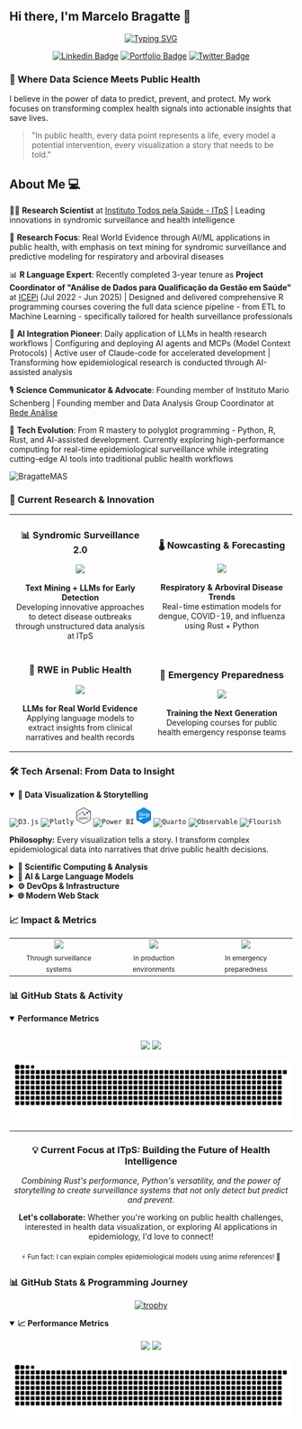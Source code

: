 ## Hi there, I'm Marcelo Bragatte 👋

<div align="center">
  
[![Typing SVG](https://readme-typing-svg.herokuapp.com?font=Fira+Code&pause=1000&color=36BCF7&center=true&vCenter=true&width=600&lines=Transforming+Health+Data+into+Public+Policy;Syndromic+Surveillance+%26+AI+Researcher;Real+World+Evidence+Advocate)](https://git.io/typing-svg)

[![Linkedin Badge](https://img.shields.io/badge/-LinkedIn-blue?style=flat-square&logo=Linkedin&logoColor=white&link=www.linkedin.com/in/bragatte)](https://www.linkedin.com/in/bragatte/)
[![Portfolio Badge](https://img.shields.io/badge/-Portfolio-green?style=flat-square&logo=Portfolio&logoColor=white&link=https://bit.ly/bragatte/)](https://bit.ly/bragatte)
[![Twitter Badge](https://img.shields.io/badge/-Twitter-1DA1F2?style=flat-square&logo=twitter&logoColor=white&link=https://twitter.com/MarceloBragatte)](https://twitter.com/MarceloBragatte)

</div>

### 🔬 Where Data Science Meets Public Health

I believe in the power of data to predict, prevent, and protect. My work focuses on transforming complex health signals into actionable insights that save lives.

> "In public health, every data point represents a life, every model a potential intervention, every visualization a story that needs to be told."

## About Me 💻

👨‍💻 **Research Scientist** at [Instituto Todos pela Saúde - ITpS](https://www.itps.org.br/) | Leading innovations in syndromic surveillance and health intelligence

🧬 **Research Focus**: Real World Evidence through AI/ML applications in public health, with emphasis on text mining for syndromic surveillance and predictive modeling for respiratory and arboviral diseases

📊 **R Language Expert**: Recently completed 3-year tenure as **Project Coordinator of "Análise de Dados para Qualificação da Gestão em Saúde"** at [ICEPi](https://icepi.es.gov.br/) (Jul 2022 - Jun 2025) | Designed and delivered comprehensive R programming courses covering the full data science pipeline - from ETL to Machine Learning - specifically tailored for health surveillance professionals

🤖 **AI Integration Pioneer**: Daily application of LLMs in health research workflows | Configuring and deploying AI agents and MCPs (Model Context Protocols) | Active user of Claude-code for accelerated development | Transforming how epidemiological research is conducted through AI-assisted analysis

🎙️ **Science Communicator & Advocate**: Founding member of Instituto Mario Schenberg | Founding member and Data Analysis Group Coordinator at [Rede Análise](https://redeanalise.com.br/)

🌱 **Tech Evolution**: From R mastery to polyglot programming - Python, R, Rust, and AI-assisted development. Currently exploring high-performance computing for real-time epidemiological surveillance while integrating cutting-edge AI tools into traditional public health workflows

<p align="left"> <img src="https://komarev.com/ghpvc/?username=BragatteMAS" alt="BragatteMAS" /> </p>

### 🚀 Current Research & Innovation

<table>
<tr>
<td width="50%">
<h3 align="center">📊 Syndromic Surveillance 2.0</h3>
<div align="center">
<img src="https://img.shields.io/badge/Status-Active-success?style=for-the-badge" />
<p>
<strong>Text Mining + LLMs for Early Detection</strong><br>
Developing innovative approaches to detect disease outbreaks through unstructured data analysis at ITpS
</p>
</div>
</td>
<td width="50%">
<h3 align="center">🌡️ Nowcasting & Forecasting</h3>
<div align="center">
<img src="https://img.shields.io/badge/Status-In_Progress-yellow?style=for-the-badge" />
<p>
<strong>Respiratory & Arboviral Disease Trends</strong><br>
Real-time estimation models for dengue, COVID-19, and influenza using Rust + Python
</p>
</div>
</td>
</tr>
<tr>
<td width="50%">
<h3 align="center">🏥 RWE in Public Health</h3>
<div align="center">
<img src="https://img.shields.io/badge/Status-Active-success?style=for-the-badge" />
<p>
<strong>LLMs for Real World Evidence</strong><br>
Applying language models to extract insights from clinical narratives and health records
</p>
</div>
</td>
<td width="50%">
<h3 align="center">🚨 Emergency Preparedness</h3>
<div align="center">
<img src="https://img.shields.io/badge/Status-Teaching-blue?style=for-the-badge" />
<p>
<strong>Training the Next Generation</strong><br>
Developing courses for public health emergency response teams
</p>
</div>
</td>
</tr>
</table>

### 🛠️ Tech Arsenal: From Data to Insight

<details open>
<summary><b>🎨 Data Visualization & Storytelling</b></summary>

<code><img height="30" src="https://raw.githubusercontent.com/github/explore/80688e429a7d4ef2fca1e82350fe8e3517d3494d/topics/d3/d3.png" alt="D3.js"></code>
<code><img height="30" src="https://raw.githubusercontent.com/github/explore/80688e429a7d4ef2fca1e82350fe8e3517d3494d/topics/plotly/plotly.png" alt="Plotly"></code>
<code><img height="30" src="https://raw.githubusercontent.com/tidyverse/ggplot2/main/man/figures/logo.png" alt="ggplot2"></code>
<code><img height="30" src="https://raw.githubusercontent.com/microsoft/PowerBI-Icons/main/SVG/Power-BI.svg" alt="Power BI"></code>
<code><img height="30" src="https://raw.githubusercontent.com/rstudio/hex-stickers/master/SVG/shiny.svg" alt="Shiny"></code>
<code><img height="30" src="https://quarto.org/quarto.png" alt="Quarto"></code>
<code><img height="30" src="https://observablehq.com/@observablehq/observable-logo/2/thumbnail.png" alt="Observable"></code>
<code><img height="30" src="https://flourish.studio/images/favicon.png" alt="Flourish"></code>

**Philosophy:** Every visualization tells a story. I transform complex epidemiological data into narratives that drive public health decisions.

</details>

<details>
<summary><b>🧬 Scientific Computing & Analysis</b></summary>

<code><img height="30" src="https://raw.githubusercontent.com/github/explore/80688e429a7d4ef2fca1e82350fe8e3517d3494d/topics/python/python.png" alt="Python"></code>
<code><img height="30" src="https://raw.githubusercontent.com/github/explore/80688e429a7d4ef2fca1e82350fe8e3517d3494d/topics/r/r.png" alt="R"></code>
<code><img height="30" src="https://raw.githubusercontent.com/github/explore/80688e429a7d4ef2fca1e82350fe8e3517d3494d/topics/rust/rust.png" alt="Rust"></code>
<code><img height="30" src="https://raw.githubusercontent.com/github/explore/80688e429a7d4ef2fca1e82350fe8e3517d3494d/topics/sql/sql.png" alt="SQL"></code>
<code><img height="30" src="https://raw.githubusercontent.com/github/explore/80688e429a7d4ef2fca1e82350fe8e3517d3494d/topics/postgresql/postgresql.png" alt="PostgreSQL"></code>
<code><img height="30" src="https://raw.githubusercontent.com/github/explore/80688e429a7d4ef2fca1e82350fe8e3517d3494d/topics/bash/bash.png" alt="Bash"></code>
<code><img height="30" src="https://raw.githubusercontent.com/github/explore/80688e429a7d4ef2fca1e82350fe8e3517d3494d/topics/jupyter-notebook/jupyter-notebook.png" alt="Jupyter"></code>

</details>

<details>
<summary><b>🤖 AI & Large Language Models</b></summary>

<code><img height="30" src="https://www.anthropic.com/images/icons/apple-touch-icon.png" alt="Anthropic Claude"></code>
<code><img height="30" src="https://upload.wikimedia.org/wikipedia/commons/thumb/0/04/ChatGPT_logo.svg/512px-ChatGPT_logo.svg.png" alt="OpenAI"></code>
<code><img height="30" src="https://upload.wikimedia.org/wikipedia/commons/thumb/8/8a/Google_Gemini_logo.svg/512px-Google_Gemini_logo.svg.png" alt="Google Gemini"></code>
<code><img height="30" src="https://mistral.ai/images/logo_hubc88c4ece131b91c7cb753f40ceab4f8_2589_256x0_resize_q97_h2_lanczos_3.webp" alt="Mistral"></code>
<code><img height="30" src="https://github.com/QwenLM/Qwen/raw/main/assets/logo.jpg" alt="Qwen"></code>
<code><img height="30" src="https://python.langchain.com/img/favicon.ico" alt="LangChain"></code>
<code><img height="30" src="https://huggingface.co/front/assets/huggingface_logo-noborder.svg" alt="Hugging Face"></code>

</details>

<details>
<summary><b>⚙️ DevOps & Infrastructure</b></summary>

<code><img height="30" src="https://raw.githubusercontent.com/github/explore/80688e429a7d4ef2fca1e82350fe8e3517d3494d/topics/docker/docker.png" alt="Docker"></code>
<code><img height="30" src="https://raw.githubusercontent.com/github/explore/80688e429a7d4ef2fca1e82350fe8e3517d3494d/topics/git/git.png" alt="Git"></code>
<code><img height="30" src="https://raw.githubusercontent.com/github/explore/80688e429a7d4ef2fca1e82350fe8e3517d3494d/topics/github/github.png" alt="GitHub"></code>
<code><img height="30" src="https://raw.githubusercontent.com/github/explore/80688e429a7d4ef2fca1e82350fe8e3517d3494d/topics/actions/actions.png" alt="GitHub Actions"></code>
<code><img height="30" src="https://coolify.io/coolify-transparent.svg" alt="Coolify"></code>
<code><img height="30" src="https://raw.githubusercontent.com/github/explore/80688e429a7d4ef2fca1e82350fe8e3517d3494d/topics/linux/linux.png" alt="Linux"></code>
<code><img height="30" src="https://raw.githubusercontent.com/github/explore/80688e429a7d4ef2fca1e82350fe8e3517d3494d/topics/macos/macos.png" alt="macOS"></code>
<code><img height="30" src="https://raw.githubusercontent.com/github/explore/80688e429a7d4ef2fca1e82350fe8e3517d3494d/topics/windows/windows.png" alt="Windows"></code>
<code><img height="30" src="https://raw.githubusercontent.com/github/explore/80688e429a7d4ef2fca1e82350fe8e3517d3494d/topics/terminal/terminal.png" alt="Terminal"></code>

</details>

<details>
<summary><b>🌐 Modern Web Stack</b></summary>

<code><img height="30" src="https://raw.githubusercontent.com/github/explore/80688e429a7d4ef2fca1e82350fe8e3517d3494d/topics/html/html.png" alt="HTML5"></code>
<code><img height="30" src="https://raw.githubusercontent.com/github/explore/80688e429a7d4ef2fca1e82350fe8e3517d3494d/topics/css/css.png" alt="CSS3"></code>
<code><img height="30" src="https://raw.githubusercontent.com/github/explore/80688e429a7d4ef2fca1e82350fe8e3517d3494d/topics/typescript/typescript.png" alt="TypeScript"></code>
<code><img height="30" src="https://raw.githubusercontent.com/github/explore/80688e429a7d4ef2fca1e82350fe8e3517d3494d/topics/react/react.png" alt="React"></code>
<code><img height="30" src="https://remix.run/favicon-192.png" alt="Remix"></code>
<code><img height="30" src="https://raw.githubusercontent.com/github/explore/80688e429a7d4ef2fca1e82350fe8e3517d3494d/topics/nextjs/nextjs.png" alt="Next.js"></code>
<code><img height="30" src="https://vitejs.dev/logo.svg" alt="Vite"></code>
<code><img height="30" src="https://raw.githubusercontent.com/github/explore/80688e429a7d4ef2fca1e82350fe8e3517d3494d/topics/flask/flask.png" alt="Flask"></code>

</details>

### 📈 Impact & Metrics

<div align="center">
<table>
<tr>
<td align="center">
<img src="https://img.shields.io/badge/Lives_Impacted-1M+-brightgreen?style=for-the-badge" />
<br><sub>Through surveillance systems</sub>
</td>
<td align="center">
<img src="https://img.shields.io/badge/Models_Deployed-15+-blue?style=for-the-badge" />
<br><sub>In production environments</sub>
</td>
<td align="center">
<img src="https://img.shields.io/badge/Professionals_Trained-500+-orange?style=for-the-badge" />
<br><sub>In emergency preparedness</sub>
</td>
</tr>
</table>
</div>

### 📊 GitHub Stats & Activity

<details open>
<summary><b>Performance Metrics</b></summary>
<br>
<p align="center">
<img src="https://github-readme-stats.vercel.app/api?username=BragatteMAS&count_private=true&show_icons=true&hide_border=true&theme=react" />
<img src="https://github-readme-stats.vercel.app/api/top-langs/?username=BragatteMAS&show_icons=true&hide_border=true&layout=compact&theme=react" />
</p>
</details>

<p align="center">
  <img src="https://github.com/BragatteMAS/BragatteMAS/blob/output/github-contribution-grid-snake.svg" alt="snake"></center>
</p>

---

<div align="center">
  
### 💡 Current Focus at ITpS: Building the Future of Health Intelligence

*Combining Rust's performance, Python's versatility, and the power of storytelling to create surveillance systems that not only detect but predict and prevent.*

**Let's collaborate:** Whether you're working on public health challenges, interested in health data visualization, or exploring AI applications in epidemiology, I'd love to connect!

<sub>⚡ Fun fact: I can explain complex epidemiological models using anime references! 🎌</sub>

</div>

### 📊 GitHub Stats & Programming Journey

<div align="center">
  
[![trophy](https://github-profile-trophy.vercel.app/?username=BragatteMAS&theme=algolia&no-frame=true&row=1&column=6)](https://github.com/ryo-ma/github-profile-trophy)

</div>

<details open>
<summary><b>📈 Performance Metrics</b></summary>
<br>
<div align="center">
  <img height="180em" src="https://github-readme-stats.vercel.app/api?username=BragatteMAS&show_icons=true&theme=react&include_all_commits=true&count_private=true"/>
  <img height="180em" src="https://github-readme-stats.vercel.app/api/top-langs/?username=BragatteMAS&layout=compact&langs_count=8&theme=react"/>
</div>
</details>

<p align="center">
  <img src="https://github.com/BragatteMAS/BragatteMAS/blob/output/github-contribution-grid-snake.svg" alt="snake">
</p>
